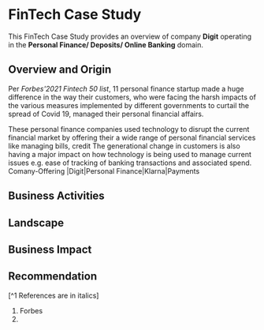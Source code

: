 # FinTech Case Study
This FinTech Case Study provides an overview of company **Digit** operating in the **Personal Finance/ Deposits/ Online Banking** domain.

## Overview and Origin
Per *Forbes'2021 Fintech 50 list*, 11 personal finance startup made a huge difference in the way their customers, who were facing the harsh impacts of the various measures implemented by different  governments to curtail the spread of Covid 19, managed their personal financial affairs. 

These personal finance companies used technology to disrupt the current financial market by offering their a wide range of personal financial services like managing bills, credit
The generational change in customers is also having a major impact on how technology is being used to manage current issues e.g. ease of tracking of banking transactions and associated spend.
Comany-Offering |Digit|Personal Finance|Klarna|Payments

## Business Activities

## Landscape

## Business Impact

## Recommendation



[^1 References are in italics]
1. Forbes
2. 